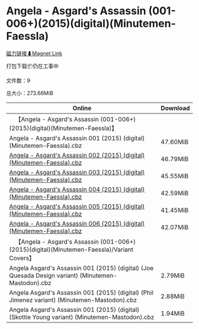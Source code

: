 # Angela - Asgard's Assassin (001-006+)(2015)(digital)(Minutemen-Faessla)

[磁力链接⬇Magnet Link](magnet:?xt=urn:btih:7169613738de682c731ad95f986650df2cf423b5&dn=Angela%20-%20Asgard%27s%20Assassin%20%28001-006%2B%29%282015%29%28digital%29%28Minutemen-Faessla%29)

打包下载📦仍在工事中

文件数：9

总大小：273.66MiB

Online | Download
--- | ---
&emsp;【Angela - Asgard's Assassin (001-006+)(2015)(digital)(Minutemen-Faessla)】 | 
Angela - Asgard's Assassin 001 (2015) (digital) (Minutemen-Faessla).cbz | 47.60MiB
[Angela - Asgard's Assassin 002 (2015) (digital) (Minutemen-Faessla).cbz](https://github.com/alicewish/markdown/blob/master/comic/Angela-Asgards-Assassin-002-2015-digital-Minutemen-Faessla-cbz.md) | 46.79MiB
[Angela - Asgard's Assassin 003 (2015) (digital) (Minutemen-Faessla).cbz](https://github.com/alicewish/markdown/blob/master/comic/Angela-Asgards-Assassin-003-2015-digital-Minutemen-Faessla-cbz.md) | 45.55MiB
[Angela - Asgard's Assassin 004 (2015) (digital) (Minutemen-Faessla).cbz](https://github.com/alicewish/markdown/blob/master/comic/Angela-Asgards-Assassin-004-2015-digital-Minutemen-Faessla-cbz.md) | 42.59MiB
[Angela - Asgard's Assassin 005 (2015) (digital) (Minutemen-Faessla).cbz](https://github.com/alicewish/markdown/blob/master/comic/Angela-Asgards-Assassin-005-2015-digital-Minutemen-Faessla-cbz.md) | 41.45MiB
[Angela - Asgard's Assassin 006 (2015) (digital) (Minutemen-Faessla).cbz](https://github.com/alicewish/markdown/blob/master/comic/Angela-Asgards-Assassin-006-2015-digital-Minutemen-Faessla-cbz.md) | 42.07MiB
&emsp;【Angela - Asgard's Assassin (001-006+)(2015)(digital)(Minutemen-Faessla)/Variant Covers】 | 
Angela Asgard's Assassin 001 (2015) (digital) (Joe Quesada Design variant) (Minutemen-Mastodon).cbz | 2.79MiB
Angela Asgard's Assassin 001 (2015) (digital) (Phil Jimenez variant) (Minutemen-Mastodon).cbz | 2.88MiB
Angela Asgard's Assassin 001 (2015) (digital) (Skottie Young variant) (Minutemen-Mastodon).cbz | 1.94MiB